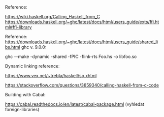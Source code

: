 Reference:

https://wiki.haskell.org/Calling_Haskell_from_C
https://downloads.haskell.org/~ghc/latest/docs/html/users_guide/exts/ffi.html#ffi-library

Reference:
https://downloads.haskell.org/~ghc/latest/docs/html/users_guide/shared_libs.html
ghc v. 9.0.0:

ghc --make -dynamic -shared -fPIC -flink-rts Foo.hs -o libfoo.so

Dynamic linking reference:

https://www.vex.net/~trebla/haskell/so.xhtml

https://stackoverflow.com/questions/3859340/calling-haskell-from-c-code

Building with Cabal:

https://cabal.readthedocs.io/en/latest/cabal-package.html (vyhledat foreign-libraries)
